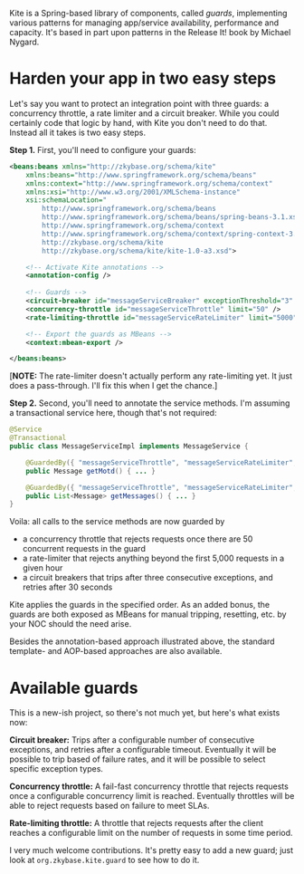 Kite is a Spring-based library of components, called _guards_, implementing various patterns for managing app/service
availability, performance and capacity. It's based in part upon patterns in the Release It! book by Michael Nygard.

Harden your app in two easy steps
=================================

Let's say you want to protect an integration point with three guards: a concurrency throttle, a rate limiter and a
circuit breaker. While you could certainly code that logic by hand, with Kite you don't need to do that. Instead all it
takes is two easy steps.

**Step 1.** First, you'll need to configure your guards:

```xml
<beans:beans xmlns="http://zkybase.org/schema/kite"
    xmlns:beans="http://www.springframework.org/schema/beans"
    xmlns:context="http://www.springframework.org/schema/context"
    xmlns:xsi="http://www.w3.org/2001/XMLSchema-instance"
    xsi:schemaLocation="
        http://www.springframework.org/schema/beans
        http://www.springframework.org/schema/beans/spring-beans-3.1.xsd
        http://www.springframework.org/schema/context
        http://www.springframework.org/schema/context/spring-context-3.1.xsd
        http://zkybase.org/schema/kite
        http://zkybase.org/schema/kite/kite-1.0-a3.xsd">

    <!-- Activate Kite annotations -->
    <annotation-config />
    
    <!-- Guards -->
    <circuit-breaker id="messageServiceBreaker" exceptionThreshold="3" timeout="30000" />
    <concurrency-throttle id="messageServiceThrottle" limit="50" />
    <rate-limiting-throttle id="messageServiceRateLimiter" limit="5000" />

    <!-- Export the guards as MBeans -->
    <context:mbean-export />

</beans:beans>
```

[**NOTE:** The rate-limiter doesn't actually perform any rate-limiting yet. It just does a pass-through. I'll fix this
when I get the chance.]

**Step 2.** Second, you'll need to annotate the service methods. I'm assuming a transactional service here, though that's not
required:

```java
@Service
@Transactional
public class MessageServiceImpl implements MessageService {

    @GuardedBy({ "messageServiceThrottle", "messageServiceRateLimiter", "messageServiceBreaker" })
    public Message getMotd() { ... }

    @GuardedBy({ "messageServiceThrottle", "messageServiceRateLimiter", "messageServiceBreaker" })
    public List<Message> getMessages() { ... }
}
```

Voila: all calls to the service methods are now guarded by

* a concurrency throttle that rejects requests once there are 50 concurrent requests in the guard
* a rate-limiter that rejects anything beyond the first 5,000 requests in a given hour
* a circuit breakers that trips after three consecutive exceptions, and retries after 30 seconds

Kite applies the guards in the specified order. As an added bonus, the guards are both exposed as MBeans for manual
tripping, resetting, etc. by your NOC should the need arise.

Besides the annotation-based approach illustrated above, the standard template- and AOP-based approaches are also
available.

Available guards
================

This is a new-ish project, so there's not much yet, but here's what exists now:

**Circuit breaker:** Trips after a configurable number of consecutive exceptions, and retries after a configurable
timeout. Eventually it will be possible to trip based of failure rates, and it will be possible to select specific
exception types.

**Concurrency throttle:** A fail-fast concurrency throttle that rejects requests once a configurable concurrency limit
is reached. Eventually throttles will be able to reject requests based on failure to meet SLAs.

**Rate-limiting throttle:** A throttle that rejects requests after the client reaches a configurable limit on the
number of requests in some time period.

I very much welcome contributions. It's pretty easy to add a new guard; just look at `org.zkybase.kite.guard` to see how
to do it.
